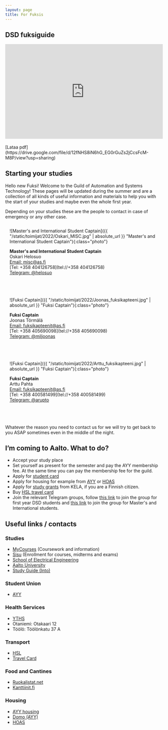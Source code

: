 ```yaml
---
layout: page
title: For Fuksis
---
```



## DSD fuksiguide

<style>
    #phopas_wrapper {
        position: relative;
        overflow: hidden;
        padding-top: 60%;
    }

    #phopas_frame {
        position: absolute;
        top: 0;
        left: 0;
        width: 100%;
        height: 100%;
        border: 0;
    }

    .photo {
        width: 200px;
        height: 200px;
        border-radius: 50%;
    }

    .person {
        display: inline-block;
        flex-grow: 1;
        flex-shrink: 1;
        margin: 0 0 3em 0;
        padding: 0 1em 0 1em;
    }

</style>

<div id="phopas_wrapper">
    <iframe id="phopas_frame" src="https://drive.google.com/file/d/12fNHS8iN6hG_EG0rGuZs2jCcsFcM-M8P/preview"></iframe>
</div>
<br>
[Lataa pdf](https://drive.google.com/file/d/12fNHS8iN6hG_EG0rGuZs2jCcsFcM-M8P/view?usp=sharing)


## Starting your studies

Hello new Fuksi! Welcome to the Guild of Automation and Systems Technology! These pages will be updated during the summer and are a collection of all kinds of useful information and materials to help you with the start of your studies and maybe even the whole first year.

Depending on your studies these are the people to contact in case of emergency or any other case.

<div class="contact-container">

<div class="person" markdown="1">

![Master's and International Student Captain]({{ "/static/toimijat/2022/Oskari_MISC.jpg" | absolute_url }} "Master's and International Student Captain"){:class="photo"}

**Master's and International Student Captain**<br>
Oskari Helosuo<br>
[Email: misc@as.fi](mailto:misc@REMOVEas.fi)<br>
[Tel: +358 404126758](tel://+358 404126758)<br>
[Telegram: @helosuo](https://telegram.me/helosuo)

</div>

<div class="person" markdown="1">

![Fuksi Captain]({{ "/static/toimijat/2022/Joonas_fuksikapteeni.jpg" | absolute_url }} "Fuksi Captain"){:class="photo"}

**Fuksi Captain**<br>
Joonas Törmälä<br>
[Email: fuksikapteenit@as.fi](mailto:fuksikapteenit@POISTAas.fi)<br>
[Tel: +358 405690098](tel://+358 405690098)<br>
[Telegram: @miljoonas](https://telegram.me/miljoonas)

</div>

<div class="person" markdown="1">

![Fuksi Captain]({{ "/static/toimijat/2022/Arttu_fuksikapteeni.jpg" | absolute_url }} "Fuksi Captain"){:class="photo"}

**Fuksi Captain**<br>
Arttu Pahta<br>
[Email: fuksikapteenit@as.fi](mailto:fuksikapteenit@POISTAas.fi)<br>
[Tel: +358 400581499](tel://+358 400581499)<br>
[Telegram: @arupto](https://telegram.me/arupto)

</div>

</div>

Whatever the reason you need to contact us for we will try to get back to you ASAP sometimes even in the middle of the night.

## I’m coming to Aalto. What to do?

* Accept your study place
* Set yourself as present for the semester and pay the AYY membership fee. At the same time you can pay the membership fee for the guild.
* Apply for [student card](https://www.frank.fi/en/studentcard/)
* Apply for housing for example from [AYY](https://domo.ayy.fi/en) or [HOAS](https://www.hoas.fi/en)
* Apply for [study grants](https://www.kela.fi/web/en/financial-aid-for-students-study-grant) from KELA, if you are a Finnish citizen.
* Buy [HSL travel card](https://www.hsl.fi/en/information/hsl-card)
* Join the relevant Telegram groups, follow [this link](https://bit.ly/DSDfuksis22) to join the group for first year DSD students and [this link](https://bit.ly/ASmint22) to join the group for Master's and International students.


## Useful links / contacts

### Studies

* [MyCourses](https://mycourses.aalto.fi/) (Coursework and information)
* [Sisu](https://sisu.aalto.fi) (Enrollment for courses, midterms and exams)
* [School of Electrical Engineering](https://www.aalto.fi/en/school-of-electrical-engineering)
* [Aalto University](https://www.aalto.fi)
* [Study Guide (Into)](https://into.aalto.fi/display/en/Homepage)

### Student Union

* [AYY](https://www.ayy.fi/en)

### Health Services

* [YTHS](https://www.yths.fi/en)
* Otaniemi: Otakaari 12
* Töölö: Töölönkatu 37 A

### Transport

* [HSL](https://www.hsl.fi/en)
* [Travel Card](https://www.hsl.fi/en/information/hsl-card)

### Food and Cantines

* [Ruokalistat.net](http://ruokalistat.net)
* [Kanttiinit.fi](https://kanttiinit.fi)

### Housing

* [AYY housing](https://www.ayy.fi/en/housing)
* [Domo (AYY)](https://domo.ayy.fi/en)
* [HOAS](https://www.hoas.fi/en)
